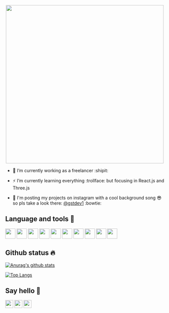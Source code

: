 <div>
  <p align="center">
    <img height="500" src="https://github.com/GustavoSouza12/GustavoSouza12/blob/master/profileGif.gif"/>
  </p>
</div>

- 🌱 I’m currently working as a freelancer :shipit:

- ⚡ I’m currently learning everything :trollface: but focusing in React.js and Three.js 

- 👻 I'm posting my projects on instagram with a cool background song 😎 so pls take a look there: <a href="https://www.instagram.com/gstdev1/">@gstdev1</a> :bowtie:

## Language and tools 🔧

<img height="32" width="32" src="https://cdn.jsdelivr.net/npm/simple-icons@v3/icons/html5.svg" />  <img height="32" width="32" src="https://cdn.jsdelivr.net/npm/simple-icons@v3/icons/css3.svg" />  <img height="32" width="32" src="https://cdn.jsdelivr.net/npm/simple-icons@v3/icons/javascript.svg" />  <img height="32" width="32" src="https://cdn.jsdelivr.net/npm/simple-icons@v3/icons/react.svg" />  <img height="32" width="32" src="https://cdn.jsdelivr.net/npm/simple-icons@v3/icons/sass.svg" />  <img height="32" width="32" src="https://cdn.jsdelivr.net/npm/simple-icons@v3/icons/git.svg" />  <img height="32" width="32" src="https://cdn.jsdelivr.net/npm/simple-icons@v3/icons/github.svg" />  <img height="32" width="32" src="https://cdn.jsdelivr.net/npm/simple-icons@v3/icons/npm.svg" />  <img height="32" width="32" src="https://cdn.jsdelivr.net/npm/simple-icons@v3/icons/bootstrap.svg" />  <img height="32" width="32" src="https://cdn.jsdelivr.net/npm/simple-icons@v3/icons/jquery.svg" />   

## Github status :fire:

[![Anurag's github stats ](https://github-readme-stats.vercel.app/api?username=gustavosouza12&theme=radical)](https://github.com/gustavosouza12/github-readme-stats)

[![Top Langs](https://github-readme-stats.vercel.app/api/top-langs/?username=GustavoSouza12&layout=compact)](https://github.com/GustavoSouza12/github-readme-stats)

## Say hello 👋

<p>
<a href="https://www.linkedin.com/in/gstdev/"><img src="https://img.shields.io/badge/linkedin-%230077B5.svg?&style=for-the-badge&logo=linkedin&logoColor=white" height=25></a> 
<a href="https://www.instagram.com/gstdev1/"><img src="https://img.shields.io/badge/instagram-%23E4405F.svg?&style=for-the-badge&logo=instagram&logoColor=white" height=25></a>
<a href="https://www.instagram.com/gstdev1/"><img src="https://img.shields.io/badge/-Gmail-c14438?style=flat-square&logo=Gmail&logoColor=white&link=mailto:gustavosouzaalves12@gmail.com" height=25></a>


<!--
**GustavoSouza12/GustavoSouza12** is a ✨ _special_ ✨ repository because its `README.md` (this file) appears on your GitHub profile.

Here are some ideas to get you started:


- 🌱 I’m currently learning React.js
- 👯 I’m looking to collaborate on some job
- 🤔 I’m looking for help with 
- 💬 Ask me about ...
- 📫 How to reach me: ...
- 😄 Pronouns: ...
- ⚡ Fun fact: ...
-->
